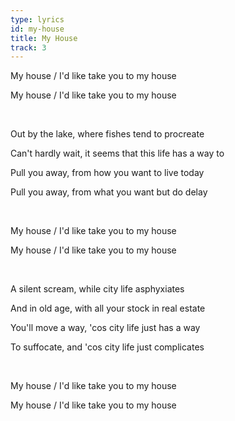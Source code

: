 ```yaml
---
type: lyrics
id: my-house
title: My House
track: 3
---
```


My house / I'd like take you to my house

My house / I'd like take you to my house

<br/>

Out by the lake, where fishes tend to procreate

Can't hardly wait, it seems that this life has a way to

Pull you away, from how you want to live today

Pull you away, from what you want but do delay

<br/>

My house / I'd like take you to my house

My house / I'd like take you to my house

<br/>

A silent scream, while city life asphyxiates

And in old age, with all your stock in real estate

You'll move a way, 'cos city life just has a way

To suffocate, and 'cos city life just complicates

<br/>

My house / I'd like take you to my house

My house / I'd like take you to my house


